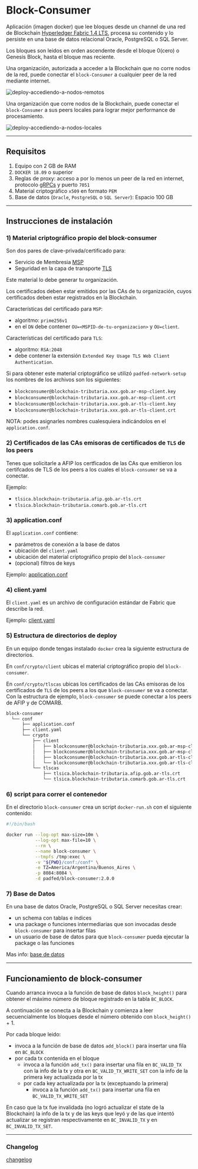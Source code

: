# Block-Consumer

Aplicación (imagen docker) que lee bloques desde un channel de una red de Blockchain [Hyperledger Fabric 1.4 LTS](https://hyperledger-fabric.readthedocs.io/en/release-1.4/index.html), procesa su contenido y lo persiste en una base de datos relacional Oracle, PostgreSQL o SQL Server.

Los bloques son leidos en orden ascendente desde el bloque 0(cero) o Genesis Block, hasta el bloque mas reciente.

Una organización, autorizada a acceder a la Blockchain que no corre nodos de la red, puede conectar el `block-Consumer` a cualquier peer de la red mediante internet.

![deploy-accediendo-a-nodos-remotos](images/deploy-accediendo-a-nodos-remotos.png)

Una organización que corre nodos de la Blockchain, puede conectar el `block-Consumer` a sus peers locales para lograr mejor performance de procesamiento.

![deploy-accediendo-a-nodos-locales](images/deploy-accediendo-a-nodos-locales.png)

---

## Requisitos

1. Equipo con 2 GB de RAM
1. `DOCKER 18.09` o superior
1. Reglas de proxy: acceso a por lo menos un peer de la red en internet, protocolo [gRPCs](https://grpc.io/) y puerto `7051`
1. Material criptográfico `x509` en formato `PEM`
1. Base de datos (`Oracle`, `PostgreSQL` o `SQL Server`): Espacio 100 GB

---

## Instrucciones de instalación

### 1) Material criptográfico propio del block-consumer

Son dos pares de clave-privada/certificado para:

- Servicio de Membresia [MSP](https://hyperledger-fabric.readthedocs.io/en/release-1.4/membership/membership.html)
- Seguridad en la capa de transporte [TLS](https://hyperledger-fabric.readthedocs.io/en/release-1.4/enable_tls.html)

Este material lo debe generar tu organización.

Los certificados deben estar emitidos por las CAs de tu organización, cuyos certificados deben estar registrados en la Blockchain.

Características del certificado para `MSP`:

- algoritmo: `prime256v1`
- en el `DN` debe contener `OU=<MSPID-de-tu-organizacion>` y `OU=client`.

Características del certificado para `TLS`:

- algoritmo: `RSA:2048`
- debe contener la extensión `Extended Key Usage TLS Web Client Authentication`.

Si para obtener este material criptográfico se utilizó `padfed-network-setup` los nombres de los archivos son los siguientes:

- `blockconsumer@blockchain-tributaria.xxx.gob.ar-msp-client.key`
- `blockconsumer@blockchain-tributaria.xxx.gob.ar-msp-client.crt`
- `blockconsumer@blockchain-tributaria.xxx.gob.ar-tls-client.key`
- `blockconsumer@blockchain-tributaria.xxx.gob.ar-tls-client.crt`

NOTA: podes asignarles nombres cualesquiera indicándolos en el `application.conf`.

### 2) Certificados de las CAs emisoras de certificados de `TLS` de los peers

Tenes que solicitarle a AFIP los certficados de las CAs que emitieron los certifcados de TLS de los peers a los cuales el `block-consumer` se va a conectar.

Ejemplo:

- `tlsica.blockchain-tributaria.afip.gob.ar-tls.crt`
- `tlsica.blockchain-tributaria.comarb.gob.ar-tls.crt`

### 3) application.conf

El `application.conf` contiene:

- parámetros de conexión a la base de datos
- ubicación del `client.yaml`
- ubicación del material criptográfico propio del `block-consumer`
- (opcional) filtros de keys

Ejemplo: [application.conf](application.conf)

### 4) client.yaml

El `client.yaml` es un archivo de configuración estándar de Fabric que describe la red.

Ejemplo: [client.yaml](client.yaml)

### 5) Estructura de directorios de deploy

En un equipo donde tengas instalado `docker` crea la siguiente estructura de directorios.

En `conf/crypto/client` ubicas el material criptográfico propio del `block-consumer`.

En `conf/crypto/tlscas` ubicas los certificados de las CAs emisoras de los certificados de `TLS` de los peers a los que `block-consumer` se va a conectar. Con la estructura de ejemplo, `block-consumer` se puede conectar a los peers de AFIP y de COMARB.

``` txt
block-consumer
  └── conf
      ├── application.conf
      ├── client.yaml
      └── crypto
          ├── client
          │   ├── blockconsumer@blockchain-tributaria.xxx.gob.ar-msp-client.key
          │   ├── blockconsumer@blockchain-tributaria.xxx.gob.ar-msp-client.crt
          │   ├── blockconsumer@blockchain-tributaria.xxx.gob.ar-tls-client.key
          │   └── blockconsumer@blockchain-tributaria.xxx.gob.ar-tls-client.crt
          └── tlscas
              ├── tlsica.blockchain-tributaria.afip.gob.ar-tls.crt
              └── tlsica.blockchain-tributaria.comarb.gob.ar-tls.crt
```

### 6) script para correr el contenedor

En el directorio `block-consumer` crea un script `docker-run.sh` con el siguiente contenido:

```sh
#!/bin/bash

docker run --log-opt max-size=10m \
           --log-opt max-file=10 \
           --rm \
           --name block-consumer \
           --tmpfs /tmp:exec \
           -v "${PWD}/conf:/conf" \
           -e TZ=America/Argentina/Buenos_Aires \
           -p 8084:8084 \
           -d padfed/block-consumer:2.0.0
```

### 7) Base de Datos

En una base de datos Oracle, PostgreSQL o SQL Server necesitas crear:

- un schema con tablas e índices
- una package o funciones intermediarias que son invocadas desde `block-consumer` para insertar filas
- un usuario de base de datos para que `block-consumer` pueda ejecutar la package o las funciones

Mas info: [base de datos](sql/relational-database.md)

---

## Funcionamiento de block-consumer

Cuando arranca invoca a la función de base de datos `block_height()` para obtener el máximo número de bloque registrado en la tabla `BC_BLOCK`.

A continuación se conecta a la Blockchain y comienza a leer secuencialmente los bloques desde el número obtenido con  `block_height()` + 1.

Por cada bloque leido:

- invoca a la función de base de datos `add_block()` para insertar una fila en `BC_BLOCK`
- por cada tx contenida en el bloque
  - invoca a la función `add_tx()` para insertar una fila en `BC_VALID_TX` con la info de la tx y otra en `BC_VALID_TX_WRITE_SET` con la info de la primera key actualizada por la tx
  - por cada key actualizada por la tx (exceptuando la primera)
    - invoca a la función `add_tx()` para insertar una fila en  `BC_VALID_TX_WRITE_SET`

En caso que la tx fue invalidada (no logró actualizar el state de la Blockchain) la info de la tx y de las keys que leyó y de las que intentó actualizar se registran respectivamente en `BC_INVALID_TX` y en `BC_INVALID_TX_SET`.

---

### Changelog

[changelog](CHANGELOG.md)
